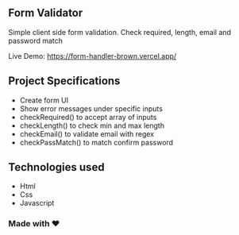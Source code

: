 ## Form Validator

Simple client side form validation. Check required, length, email and password match

Live Demo: https://form-handler-brown.vercel.app/

## Project Specifications

- Create form UI
- Show error messages under specific inputs
- checkRequired() to accept array of inputs
- checkLength() to check min and max length
- checkEmail() to validate email with regex
- checkPassMatch() to match confirm password

## Technologies used

- Html
- Css
- Javascript

### Made with :heart: 
